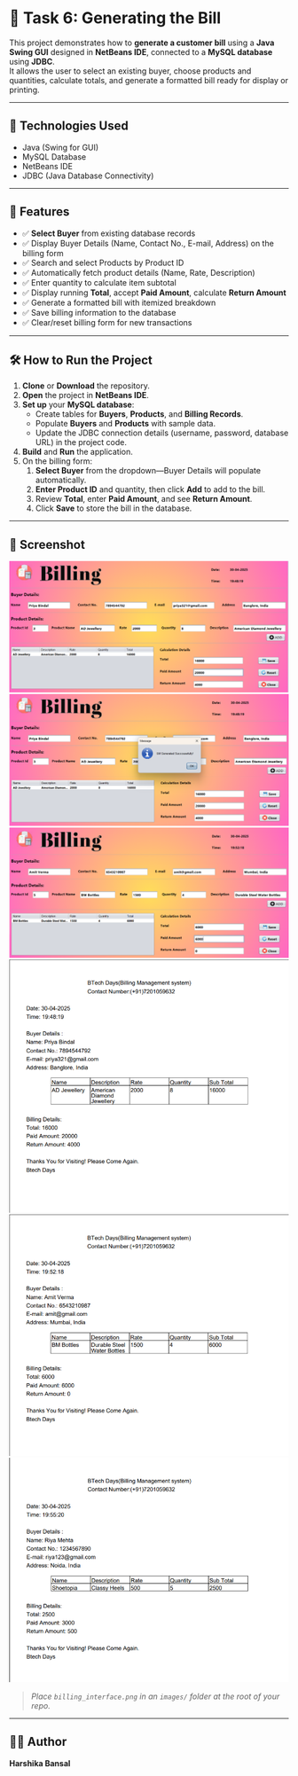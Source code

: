 # 🧾 Task 6: Generating the Bill

This project demonstrates how to **generate a customer bill** using a **Java Swing GUI** designed in **NetBeans IDE**, connected to a **MySQL database** using **JDBC**.  
It allows the user to select an existing buyer, choose products and quantities, calculate totals, and generate a formatted bill ready for display or printing.

---

## 🔧 Technologies Used
- Java (Swing for GUI)
- MySQL Database
- NetBeans IDE
- JDBC (Java Database Connectivity)

---

## 📌 Features
- ✅ **Select Buyer** from existing database records  
- ✅ Display Buyer Details (Name, Contact No., E-mail, Address) on the billing form  
- ✅ Search and select Products by Product ID  
- ✅ Automatically fetch product details (Name, Rate, Description)  
- ✅ Enter quantity to calculate item subtotal  
- ✅ Display running **Total**, accept **Paid Amount**, calculate **Return Amount**  
- ✅ Generate a formatted bill with itemized breakdown  
- ✅ Save billing information to the database  
- ✅ Clear/reset billing form for new transactions  

---

## 🛠️ How to Run the Project
1. **Clone** or **Download** the repository.  
2. **Open** the project in **NetBeans IDE**.  
3. **Set up** your **MySQL database**:  
   - Create tables for **Buyers**, **Products**, and **Billing Records**.  
   - Populate **Buyers** and **Products** with sample data.  
   - Update the JDBC connection details (username, password, database URL) in the project code.  
4. **Build** and **Run** the application.  
5. On the billing form:  
   1. **Select Buyer** from the dropdown—Buyer Details will populate automatically.  
   2. **Enter Product ID** and quantity, then click **Add** to add to the bill.  
   3. Review **Total**, enter **Paid Amount**, and see **Return Amount**.  
   4. Click **Save** to store the bill in the database.  

---

## 📸 Screenshot

![Output1](Screenshots/output1.png)
![Output2](Screenshots/output2.png)
![Output3](Screenshots/output3.png)
![Output4](Screenshots/output4.png)
![Output5](Screenshots/output5.png)
![Output6](Screenshots/output6.png)

> *Place `billing_interface.png` in an `images/` folder at the root of your repo.*  

---

## 🙋‍♀️ Author
**Harshika Bansal**

